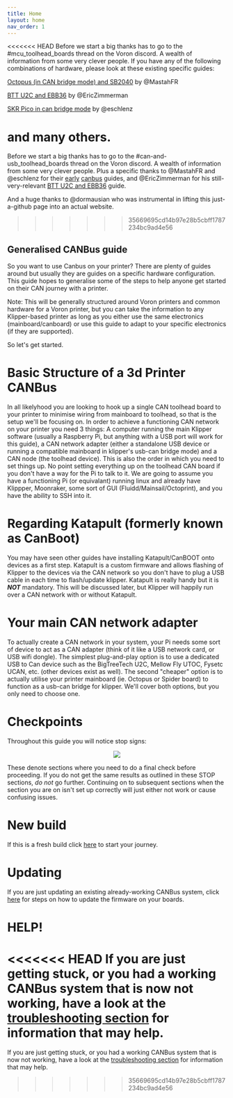 ```yaml
---
title: Home
layout: home
nav_order: 1
---
```



<<<<<<< HEAD
Before we start a big thanks has to go to the #mcu_toolhead_boards thread on the Voron discord. A wealth of information from some very clever people.
If you have any of the following combinations of hardware, please look at these existing specific guides:

[Octopus (in CAN bridge mode) and SB2040](https://github.com/akhamar/voron_canbus_octopus_sb2040) by @MastahFR

[BTT U2C and EBB36](https://github.com/EricZimmerman/VoronTools/blob/main/EBB_CAN.md) by @EricZimmerman

[SKR Pico in can bridge mode](https://github.com/eschlenz/3D-Printing-Public/blob/main/skr_pico_canboot_canbus.md) by @eschlenz

and many others.
=======
Before we start a big thanks has to go to the #can-and-usb_toolhead_boards thread on the Voron discord. A wealth of information from some very clever people.
Plus a specific thanks to @MastahFR and @eschlenz for their [early](https://github.com/akhamar/voron_canbus_octopus_sb2040) [canbus](https://github.com/eschlenz/3D-Printing-Public/blob/main/skr_pico_canboot_canbus.md) guides, and @EricZimmerman for his still-very-relevant [BTT U2C and EBB36](https://github.com/EricZimmerman/VoronTools/blob/main/EBB_CAN.md) guide.

And a huge thanks to @dormausian who was instrumental in lifting this just-a-github page into an actual website.
>>>>>>> 35669695cd14b97e28b5cbff1787234bc9ad4e56

## Generalised CANBus guide

So you want to use Canbus on your printer? There are plenty of guides around but usually they are guides on a specific hardware configuration. This guide hopes to generalise some of the steps to help anyone get started on their CAN journey with a printer.

Note: This will be generally structured around Voron printers and common hardware for a Voron printer, but you can take the information to any Klipper-based printer as long as you either use the same electronics (mainboard/canboard) or use this guide to adapt to your specific electronics (if they are supported).

So let's get started.


# Basic Structure of a 3d Printer CANBus

In all likelyhood you are looking to hook up a single CAN toolhead board to your printer to minimise wiring from mainboard to toolhead, so that is the setup we'll be focusing on.
In order to achieve a functioning CAN network on your printer you need 3 things: A computer running the main Klipper software (usually a Raspberry Pi, but anything with a USB port will work for this guide), a CAN network adapter (either a standalone USB device or running a compatible mainboard in klipper's usb-can bridge mode) and a CAN node (the toolhead device). This is also the order in which you need to set things up. No point setting everything up on the toolhead CAN board if you don't have a way for the Pi to talk to it.
We are going to assume you have a functioning Pi (or equivalant) running linux and already have Klippper, Moonraker, some sort of GUI (Fluidd/Mainsail/Octoprint), and you have the ability to SSH into it.

# Regarding Katapult (formerly known as CanBoot)

You may have seen other guides have installing Katapult/CanBOOT onto devices as a first step. Katapult is a custom firmware and allows flashing of Klipper to the devices via the CAN network so you don't have to plug a USB cable in each time to flash/update klipper. Katapult is really handy but it is ***NOT*** mandatory. This will be discussed later, but Klipper will happily run over a CAN network with or without Katapult.


#  Your main CAN network adapter

To actually create a CAN network in your system, your Pi needs some sort of device to act as a CAN adapter (think of it like a USB network card, or USB wifi dongle). The simplest plug-and-play option is to use a dedicated USB to Can device such as the BigTreeTech U2C, Mellow Fly UTOC, Fysetc UCAN, etc. (other devices exist as well). The second "cheaper" option is to actually utilise your printer mainboard (ie. Octopus or Spider board) to function as a usb-can bridge for klipper. We'll cover both options, but you only need to choose one.


# Checkpoints

Throughout this guide you will notice stop signs:

<p align="center">
  <img src="https://github.com/Esoterical/voron_canbus/assets/124253477/36065239-009c-4195-8e13-a43959acac7b" />
</p>

These denote sections where you need to do a final check before proceeding. If you do not get the same results as outlined in these STOP sections, *do not* go further. Continuing on to subsequent sections when the section you are on isn't set up correctly will just either not work or cause confusing issues.


# New build

If this is a fresh build click [here](./Getting_Started.md) to start your journey.

# Updating

If you are just updating an existing already-working CANBus system, click [here](./Updating.md) for steps on how to update the firmware on your boards.

# HELP!

<<<<<<< HEAD
If you are just getting stuck, or you had a working CANBus system that is now not working, have a look at the [troubleshooting section](./troubleshooting) for information that may help.
=======
If you are just getting stuck, or you had a working CANBus system that is now not working, have a look at the [troubleshooting section](./troubleshooting.md) for information that may help.
>>>>>>> 35669695cd14b97e28b5cbff1787234bc9ad4e56




